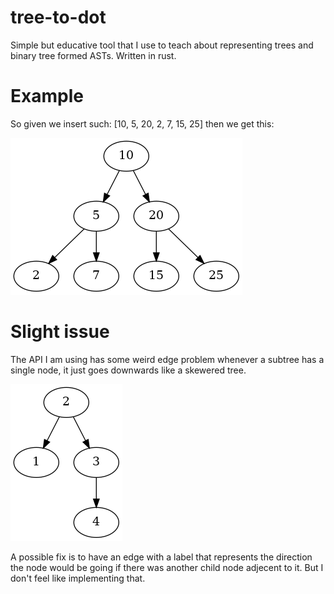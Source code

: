 # tree-to-dot
Simple but educative tool that I use to teach about representing trees and binary tree formed ASTs. Written in rust.

# Example
So given we insert such: [10, 5, 20, 2, 7, 15, 25] then we get this:


![tree representation](https://github.com/LLayta/tree-to-dot/blob/main/img/example.png)


# Slight issue
The API I am using has some weird edge problem whenever a subtree has a single node, it just goes downwards like a skewered tree.

![Skewered representation](https://github.com/LLayta/tree-to-dot/blob/main/img/skewered_tree.png)

A possible fix is to have an edge with a label that represents the direction the node would be going if there was another child node adjecent to it. But I don't feel like implementing that.
